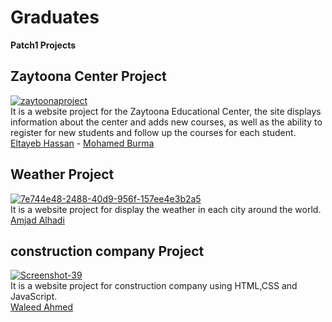# Graduates

**Patch1 Projects**

<div class="card">
  <div class="card-header">
    <h2>Zaytoona Center Project</h2>
  </div>
  <a href="https://ibb.co/J2gZTYS"><img src="https://i.ibb.co/J2gZTYS/Screenshot-36.png" alt="zaytoonaproject" border="0"></a>
  <div class="card-body">
It is a website project for the Zaytoona Educational Center, the site displays information about the center and adds new courses, as well as the ability to register    for new students and follow up the courses for each student.
    
  </div>
  <div class="card-footer">
    <a href="#"><i class="fa fa-user"></i> Eltayeb Hassan</a> - <a href="#"><i class="fa fa-user"></i> Mohamed Burma</a>
  </div>
</div>

<div class="card">
  <div class="card-header">
    <h2>Weather Project</h2>
  </div>
  <a href="https://ibb.co/cLLWx99"><img src="https://i.ibb.co/C22jWyy/7e744e48-2488-40d9-956f-157ee4e3b2a5.jpg" alt="7e744e48-2488-40d9-956f-157ee4e3b2a5" border="0"></a>
  <div class="card-body">
It is a website project for display the weather in each city around the world.
    
  </div>
  <div class="card-footer">
    <a href="#"><i class="fa fa-user"></i> Amjad Alhadi</a> 
  </div>
</div>

<div class="card">
  <div class="card-header">
    <h2>construction company Project</h2>
  </div>
 <a href="https://ibb.co/h89fsXx"><img src="https://i.ibb.co/ZTXmdHR/Screenshot-39.png" alt="Screenshot-39" border="0"></a>
  <div class="card-body">
It is a website project for construction company using HTML,CSS and JavaScript.
    
  </div>
  <div class="card-footer">
    <a href="#"><i class="fa fa-user"></i> Waleed Ahmed </a> 
  </div>
</div>

  
   



